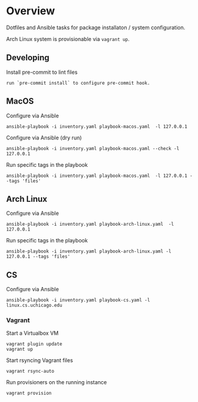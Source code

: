 # Overview

Dotfiles and Ansible tasks for package installaton / system configuration.

Arch Linux system is provisionable via `vagrant up`.

## Developing

Install pre-commit to lint files

    run `pre-commit install` to configure pre-commit hook.

## MacOS

Configure via Ansible

    ansible-playbook -i inventory.yaml playbook-macos.yaml  -l 127.0.0.1

Configure via Ansible (dry run)

    ansible-playbook -i inventory.yaml playbook-macos.yaml --check -l 127.0.0.1

Run specific tags in the playbook

    ansible-playbook -i inventory.yaml playbook-macos.yaml  -l 127.0.0.1 --tags 'files'

## Arch Linux

Configure via Ansible

    ansible-playbook -i inventory.yaml playbook-arch-linux.yaml  -l 127.0.0.1

Run specific tags in the playbook

    ansible-playbook -i inventory.yaml playbook-arch-linux.yaml -l 127.0.0.1 --tags 'files'

## CS

Configure via Ansible

    ansible-playbook -i inventory.yaml playbook-cs.yaml -l linux.cs.uchicago.edu

### Vagrant

Start a Virtualbox VM

    vagrant plugin update
    vagrant up

Start rsyncing Vagrant files

    vagrant rsync-auto

Run provisioners on the running instance

    vagrant provision
